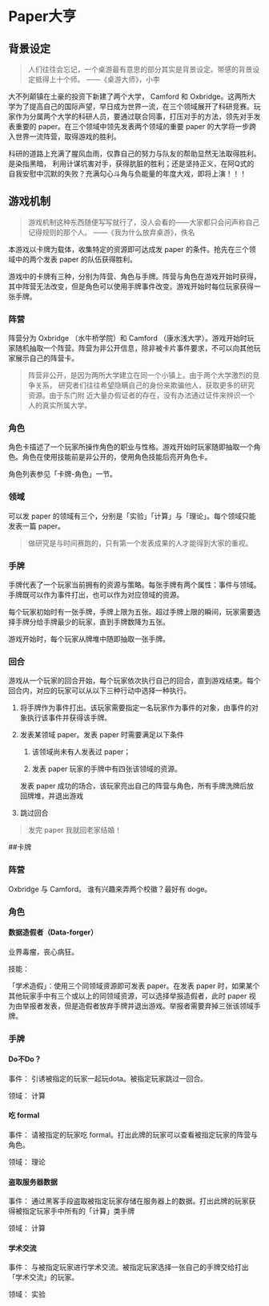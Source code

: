 # Paper大亨

## 背景设定

>人们往往会忘记，一个桌游最有意思的部分其实是背景设定。带感的背景设定抵得上十个师。
>——《桌游大师》，小李


大不列颠镇在土豪的投资下新建了两个大学， Camford 和 Oxbridge。这两所大学为了提高自己的国际声望，早日成为世界一流，在三个领域展开了科研竞赛。玩家作为分属两个大学的科研人员，要通过联合同事，打压对手的方法，领先对手发表重要的 paper。在三个领域中领先发表两个领域的重要 paper 的大学将一步跨入世界一流阵营，取得游戏的胜利。

科研的道路上充满了腥风血雨，仅靠自己的努力与队友的帮助显然无法取得胜利。是染指黑暗， 
利用计谋坑害对手，获得肮脏的胜利；还是坚持正义，在阿Q式的自我安慰中沉默的失败？充满勾心斗角与负能量的年度大戏，即将上演！！！


## 游戏机制
>游戏机制这种东西随便写写就行了，没人会看的——大家都只会问声称自己记得规则的那个人。
>——《我为什么放弃桌游》，佚名

本游戏以卡牌为载体，收集特定的资源即可达成发 paper 的条件。抢先在三个领域中的两个发表 paper 的队伍获得胜利。

游戏中的卡牌有三种，分别为阵营、角色与手牌。阵营与角色在游戏开始时获得，其中阵营无法改变，但是角色可以使用手牌事件改变。游戏开始时每位玩家获得一张手牌。

### 阵营

阵营分为 Oxbridge （水牛桥学院）和 Camford （康水浅大学）。游戏开始时玩家随机抽取一个阵营。阵营为非公开信息，除非被卡片事件要求，不可以向其他玩家展示自己的阵营卡。

>阵营非公开，是因为两所大学建立在同一个小镇上。由于两个大学激烈的竞争关系，
>研究者们往往希望隐瞒自己的身份来欺骗他人，获取更多的研究资源。由于东门附
>近大量办假证者的存在，没有办法通过证件来辨识一个人的真实所属大学。

### 角色

角色卡描述了一个玩家所操作角色的职业与性格。游戏开始时玩家随即抽取一个角色。角色在使用技能前是非公开的，使用角色技能后亮开角色卡。

角色列表参见「卡牌-角色」一节。

### 领域

可以发 paper 的领域有三个，分别是「实验」「计算」与「理论」。每个领域只能发表一篇 paper。

>做研究是与时间赛跑的，只有第一个发表成果的人才能得到大家的重视。

### 手牌

手牌代表了一个玩家当前拥有的资源与策略。每张手牌有两个属性：事件与领域。手牌既可以作为事件打出，也可以作为对应领域的资源。

每个玩家初始时有一张手牌，手牌上限为五张。超过手牌上限的瞬间，玩家需要选择手牌分给手牌最少的玩家，直到手牌数降为五张。

游戏开始时，每个玩家从牌堆中随即抽取一张手牌。

### 回合

游戏从一个玩家的回合开始，每个玩家依次执行自己的回合，直到游戏结束。每个回合内，对应的玩家可以从以下三种行动中选择一种执行。

1. 将手牌作为事件打出。该玩家需要指定一名玩家作为事件的对象，由事件的对象执行该事件并获得该手牌。
2. 发表某领域 paper。发表 paper 时需要满足以下条件

   1. 该领域尚未有人发表过 paper；

   2. 发表 paper 玩家的手牌中有四张该领域的资源。

   发表 paper 成功的场合，该玩家亮出自己的阵营与角色，所有手牌洗牌后放回牌堆，并退出游戏
3. 跳过回合

> 发完 paper 我就回老家结婚！

##卡牌

### 阵营

Oxbridge 与 Camford。 谁有兴趣来弄两个校徽？最好有 doge。

### 角色

#### 数据造假者（Data-forger）

业界毒瘤，丧心病狂。

技能：

「学术造假」：使用三个同领域资源即可发表 paper。在发表 paper 时，如果某个其他玩家手中有三个或以上的同领域资源，可以选择举报造假者，此时 paper 视为由举报者发表，但是造假者放弃手牌并退出游戏。举报者需要弃掉三张该领域手牌。


### 手牌

#### Do不Do？

事件： 引诱被指定的玩家一起玩dota。被指定玩家跳过一回合。

领域： 计算

#### 吃 formal

事件： 请被指定的玩家吃 formal。打出此牌的玩家可以查看被指定玩家的阵营与角色。

领域： 理论

#### 盗取服务器数据

事件： 通过黑客手段盗取被指定玩家存储在服务器上的数据。打出此牌的玩家获得被指定玩家手中所有的「计算」类手牌

领域： 计算

#### 学术交流

事件： 与被指定玩家进行学术交流。被指定玩家选择一张自己的手牌交给打出「学术交流」的玩家。

领域： 实验



 



